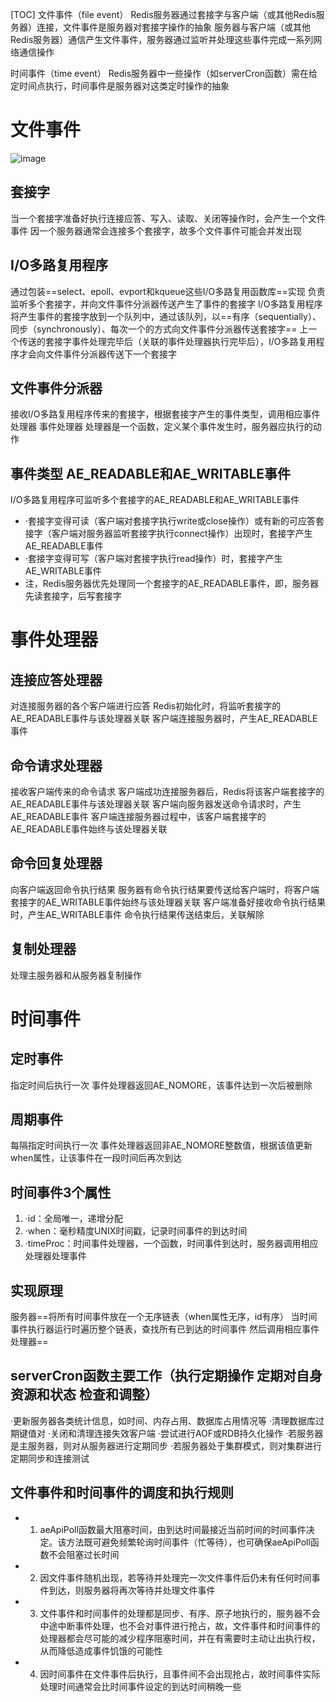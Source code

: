 [TOC]
文件事件（file event）
Redis服务器通过套接字与客户端（或其他Redis服务器）连接，文件事件是服务器对套接字操作的抽象
服务器与客户端（或其他Redis服务器）通信产生文件事件，服务器通过监听并处理这些事件完成一系列网络通信操作

时间事件（time event）
Redis服务器中一些操作（如serverCron函数）需在给定时间点执行，时间事件是服务器对这类定时操作的抽象

# 文件事件

![image](https://img-blog.csdn.net/20170817185916894?watermark/2/text/aHR0cDovL2Jsb2cuY3Nkbi5uZXQvbmluZzAzMjM=/font/5a6L5L2T/fontsize/400/fill/I0JBQkFCMA==/dissolve/70/gravity/Center)

## 套接字
当一个套接字准备好执行连接应答、写入、读取、关闭等操作时，会产生一个文件事件
因一个服务器通常会连接多个套接字，故多个文件事件可能会并发出现

## I/O多路复用程序
通过包装==select、epoll、evport和kqueue这些I/O多路复用函数库==实现
负责监听多个套接字，并向文件事件分派器传送产生了事件的套接字
I/O多路复用程序将产生事件的套接字放到一个队列中，通过该队列，以==有序（sequentially）、同步（synchronously）、每次一个的方式向文件事件分派器传送套接字==
上一个传送的套接字事件处理完毕后（关联的事件处理器执行完毕后），I/O多路复用程序才会向文件事件分派器传送下一个套接字

## 文件事件分派器
接收I/O多路复用程序传来的套接字，根据套接字产生的事件类型，调用相应事件处理器
事件处理器
处理器是一个函数，定义某个事件发生时，服务器应执行的动作

## 事件类型 AE_READABLE和AE_WRITABLE事件
I/O多路复用程序可监听多个套接字的AE_READABLE和AE_WRITABLE事件

- ·套接字变得可读（客户端对套接字执行write或close操作）或有新的可应答套接字（客户端对服务器监听套接字执行connect操作）出现时，套接字产生AE_READABLE事件
- ·套接字变得可写（客户端对套接字执行read操作）时，套接字产生AE_WRITABLE事件
- 注，Redis服务器优先处理同一个套接字的AE_READABLE事件，即，服务器先读套接字，后写套接字

# 事件处理器

## 连接应答处理器
对连接服务器的各个客户端进行应答
Redis初始化时，将监听套接字的AE_READABLE事件与该处理器关联
客户端连接服务器时，产生AE_READABLE事件

## 命令请求处理器
接收客户端传来的命令请求
客户端成功连接服务器后，Redis将该客户端套接字的AE_READABLE事件与该处理器关联
客户端向服务器发送命令请求时，产生AE_READABLE事件
客户端连接服务器过程中，该客户端套接字的AE_READABLE事件始终与该处理器关联

## 命令回复处理器
向客户端返回命令执行结果
服务器有命令执行结果要传送给客户端时，将客户端套接字的AE_WRITABLE事件始终与该处理器关联
客户端准备好接收命令执行结果时，产生AE_WRITABLE事件
命令执行结果传送结束后，关联解除

## 复制处理器
处理主服务器和从服务器复制操作

# 时间事件
## 定时事件
指定时间后执行一次
事件处理器返回AE_NOMORE，该事件达到一次后被删除
## 周期事件
每隔指定时间执行一次
事件处理器返回非AE_NOMORE整数值，根据该值更新when属性，让该事件在一段时间后再次到达
## 时间事件3个属性
1. ·id：全局唯一，递增分配
1. ·when：毫秒精度UNIX时间戳，记录时间事件的到达时间
1. ·timeProc：时间事件处理器，一个函数，时间事件到达时，服务器调用相应处理器处理事件


## 实现原理
服务器==将所有时间事件放在一个无序链表（when属性无序，id有序）
当时间事件执行器运行时遍历整个链表，查找所有已到达的时间事件
然后调用相应事件处理器==

## serverCron函数主要工作（执行定期操作 定期对自身资源和状态 检查和调整）
·更新服务器各类统计信息，如时间、内存占用、数据库占用情况等
·清理数据库过期键值对
·关闭和清理连接失效客户端
·尝试进行AOF或RDB持久化操作
·若服务器是主服务器，则对从服务器进行定期同步
·若服务器处于集群模式，则对集群进行定期同步和连接测试
## 文件事件和时间事件的调度和执行规则
- 1) aeApiPoll函数最大阻塞时间，由到达时间最接近当前时间的时间事件决定。该方法既可避免频繁轮询时间事件（忙等待），也可确保aeApiPoll函数不会阻塞过长时间
- 2) 因文件事件随机出现，若等待并处理完一次文件事件后仍未有任何时间事件到达，则服务器将再次等待并处理文件事件
- 3) 文件事件和时间事件的处理都是同步、有序、原子地执行的，服务器不会中途中断事件处理，也不会对事件进行抢占，故，文件事件和时间事件的处理器都会尽可能的减少程序阻塞时间，并在有需要时主动让出执行权，从而降低造成事件饥饿的可能性
- 4) 因时间事件在文件事件后执行，且事件间不会出现抢占，故时间事件实际处理时间通常会比时间事件设定的到达时间稍晚一些
